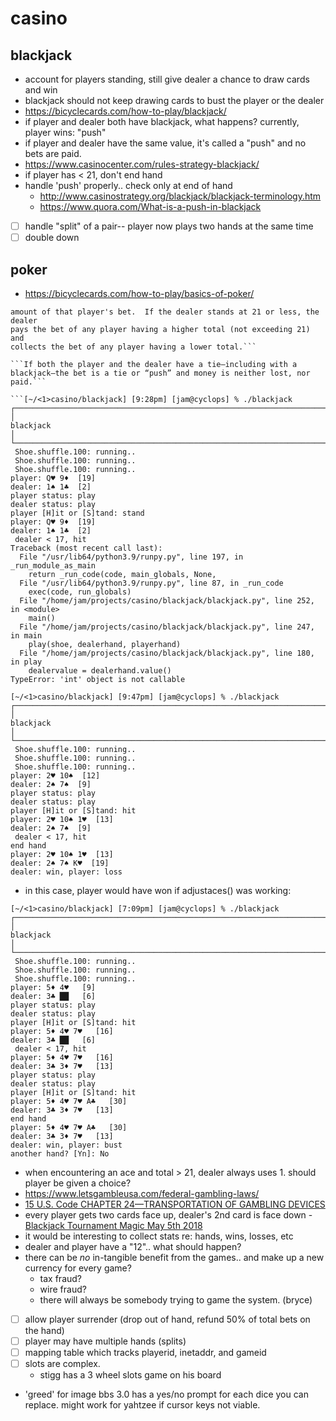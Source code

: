 # casino

## blackjack
- account for players standing, still give dealer a chance to draw cards and win
- blackjack should not keep drawing cards to bust the player or the dealer
- https://bicyclecards.com/how-to-play/blackjack/
- if player and dealer both have blackjack, what happens? currently, player wins: "push"
- if player and dealer have the same value, it's called a "push" and no bets are paid.
- https://www.casinocenter.com/rules-strategy-blackjack/
- if player has < 21, don't end hand
- handle 'push' properly.. check only at end of hand
  * http://www.casinostrategy.org/blackjack/blackjack-terminology.htm
  * https://www.quora.com/What-is-a-push-in-blackjack
- [ ] handle "split" of a pair-- player now plays two hands at the same time
- [ ] double down

## poker
- https://bicyclecards.com/how-to-play/basics-of-poker/

```If the dealer goes over 21, the dealer pays each player who has stood the
amount of that player's bet.  If the dealer stands at 21 or less, the dealer
pays the bet of any player having a higher total (not exceeding 21) and
collects the bet of any player having a lower total.```

```If both the player and the dealer have a tie—including with a
blackjack—the bet is a tie or “push” and money is neither lost, nor paid.```

```[~/<1>casino/blackjack] [9:28pm] [jam@cyclops] % ./blackjack
┌───────────────────────────────────────────────────────────────────────────────────────────────────────────────────────────────────────────────────────────────────────────┐
│                                                                                 blackjack                                                                                 │
└───────────────────────────────────────────────────────────────────────────────────────────────────────────────────────────────────────────────────────────────────────────┘
 Shoe.shuffle.100: running.. 
 Shoe.shuffle.100: running.. 
 Shoe.shuffle.100: running.. 
player: Q♥ 9♦  [19]
dealer: 1♠ 1♣  [2]
player status: play
dealer status: play
player [H]it or [S]tand: stand
player: Q♥ 9♦  [19]
dealer: 1♠ 1♣  [2]
 dealer < 17, hit 
Traceback (most recent call last):
  File "/usr/lib64/python3.9/runpy.py", line 197, in _run_module_as_main
    return _run_code(code, main_globals, None,
  File "/usr/lib64/python3.9/runpy.py", line 87, in _run_code
    exec(code, run_globals)
  File "/home/jam/projects/casino/blackjack/blackjack.py", line 252, in <module>
    main()
  File "/home/jam/projects/casino/blackjack/blackjack.py", line 247, in main
    play(shoe, dealerhand, playerhand)
  File "/home/jam/projects/casino/blackjack/blackjack.py", line 180, in play
    dealervalue = dealerhand.value()
TypeError: 'int' object is not callable
```

```
[~/<1>casino/blackjack] [9:47pm] [jam@cyclops] % ./blackjack
┌───────────────────────────────────────────────────────────────────────────────────────────────────────────────────────────────────────────────────────────────────────────┐
│                                                                                 blackjack                                                                                 │
└───────────────────────────────────────────────────────────────────────────────────────────────────────────────────────────────────────────────────────────────────────────┘
 Shoe.shuffle.100: running.. 
 Shoe.shuffle.100: running.. 
 Shoe.shuffle.100: running.. 
player: 2♥ 10♠  [12]
dealer: 2♠ 7♠  [9]
player status: play
dealer status: play
player [H]it or [S]tand: hit
player: 2♥ 10♠ 1♥  [13]
dealer: 2♠ 7♠  [9]
 dealer < 17, hit 
end hand
player: 2♥ 10♠ 1♥  [13]
dealer: 2♠ 7♠ K♥  [19]
dealer: win, player: loss
```

- in this case, player would have won if adjustaces() was working:

```
[~/<1>casino/blackjack] [7:09pm] [jam@cyclops] % ./blackjack
┌───────────────────────────────────────────────────────────────────────────────────────────────────────────────────────────────────────────────────────────────────────────┐
│                                                                                 blackjack                                                                                 │
└───────────────────────────────────────────────────────────────────────────────────────────────────────────────────────────────────────────────────────────────────────────┘
 Shoe.shuffle.100: running.. 
 Shoe.shuffle.100: running.. 
 Shoe.shuffle.100: running.. 
player: 5♦ 4♥   [9] 
dealer: 3♣ ██   [6] 
player status: play
dealer status: play
player [H]it or [S]tand: hit
player: 5♦ 4♥ 7♥   [16] 
dealer: 3♣ ██   [6] 
 dealer < 17, hit 
player: 5♦ 4♥ 7♥   [16] 
dealer: 3♣ 3♦ 7♥   [13] 
player status: play
dealer status: play
player [H]it or [S]tand: hit
player: 5♦ 4♥ 7♥ A♣   [30] 
dealer: 3♣ 3♦ 7♥   [13] 
end hand
player: 5♦ 4♥ 7♥ A♣   [30] 
dealer: 3♣ 3♦ 7♥   [13] 
dealer: win, player: bust
another hand? [Yn]: No
```

- when encountering an ace and total > 21, dealer always uses 1. should player be given a choice?
- https://www.letsgambleusa.com/federal-gambling-laws/
- [15 U.S. Code CHAPTER 24—TRANSPORTATION OF GAMBLING DEVICES](https://www.law.cornell.edu/uscode/text/15/chapter-24)
- every player gets two cards face up, dealer's 2nd card is face down - [Blackjack Tournament Magic May 5th 2018](https://youtu.be/r0urRi_zQGk)
- it would be interesting to collect stats re: hands, wins, losses, etc
- dealer and player have a "12".. what should happen?
- there can be *no* in-tangible benefit from the games.. and make up a new currency for every game?
  * tax fraud?
  * wire fraud?
  * there will always be somebody trying to game the system. (bryce)
- [ ] allow player surrender (drop out of hand, refund 50% of total bets on the hand)
- [ ] player may have multiple hands (splits)
- [ ] mapping table which tracks playerid, inetaddr, and gameid
- [ ] slots are complex.
  * stigg has a 3 wheel slots game on his board


- 'greed' for image bbs 3.0 has a yes/no prompt for each dice you can
  replace. might work for yahtzee if cursor keys not viable.
